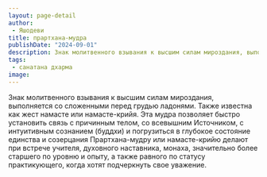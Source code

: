 ```yaml
---
layout: page-detail
author:
 - Яшодеви
title: прартхана-мудра
publishDate: "2024-09-01"
description: Знак молитвенного взывания к высшим силам мироздания, выполняется со сложенными перед грудью ладонями. Также известна как жест намасте или намасте-крийя. Эта мудра позволяет быстро установить связь с причинным телом, со всевышним Источником, с интуитивным сознанием (буддхи) и погрузиться в глубокое состояние единства и созерцания Прартхана-мудру или намасте-крийю делают при встрече учителя, духовного наставника, монаха, значительно более старшего по уровню и опыту, а также равного по статусу практикующего, когда хотят подчеркнуть свое уважение.
tags:
 - санатана дхарма
image: 
---
```


Знак молитвенного взывания к высшим силам мироздания, выполняется со сложенными перед грудью ладонями. Также известна как жест намасте или намасте-крийя. Эта мудра позволяет быстро установить связь с причинным телом, со всевышним Источником, с интуитивным сознанием (буддхи) и погрузиться в глубокое состояние единства и созерцания Прартхана-мудру или намасте-крийю делают при встрече учителя, духовного наставника, монаха, значительно более старшего по уровню и опыту, а также равного по статусу практикующего, когда хотят подчеркнуть свое уважение.

